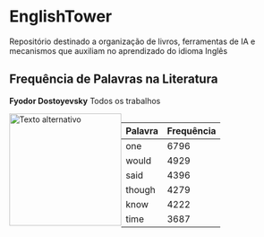 # EnglishTower
Repositório destinado a organização de livros, ferramentas de IA e mecanismos que auxiliam no aprendizado do idioma Inglês

## Frequência de Palavras na Literatura

**Fyodor Dostoyevsky** Todos os trabalhos

<div style="display: flex; flex-direction: row;">
  <img src="https://images.mubicdn.net/images/cast_member/4731/cache-3710-1427471879/image-w856.jpg" alt="Texto alternativo" width="200">

  | Palavra | Frequência |
  |---------|------------|
  | one     | 6796       |
  | would   | 4929       |
  | said    | 4396       |
  | though  | 4279       |
  | know    | 4222       |
  |time	    | 3687       |
</div>
